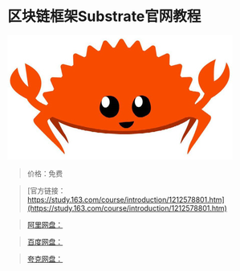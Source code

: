 # 区块链框架Substrate官网教程

![img](../../../assets/study163/free/4060bbdf4f974cadaf14458cdfb2a416.jpg)

> 价格：免费

> [官方链接：https://study.163.com/course/introduction/1212578801.htm](https://study.163.com/course/introduction/1212578801.htm)

> [阿里网盘：]()

> [百度网盘：]()

> [夸克网盘：]()
